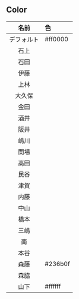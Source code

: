 ## Color

|名前|色|
|:--:|:--|
|デフォルト|#ff0000|
|石上||
|石田||
|伊藤||
|上林||
|大久保||
|金田||
|酒井||
|阪井||
|嶋川||
|関場||
|高田||
|民谷||
|津賀||
|内藤||
|中山||
|橋本||
|三嶋||
|南||
|本谷||
|森藤|#236b0f|
|森脇||
|山下|#ffffff|